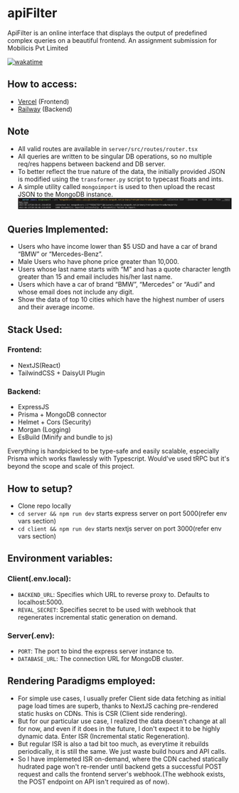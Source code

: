 # apiFilter

ApiFilter is an online interface that displays the output of predefined complex queries on a beautiful frontend. An assignment submission for Mobilicis Pvt Limited

[![wakatime](https://wakatime.com/badge/user/119cb82a-134c-4967-afd1-0a37be84ed7d/project/3ef10984-fbae-4e55-b9ef-f47a586efa3a.svg)](https://wakatime.com/badge/user/119cb82a-134c-4967-afd1-0a37be84ed7d/project/3ef10984-fbae-4e55-b9ef-f47a586efa3a)

## How to access:

- [Vercel](https://mobilicis.vercel.app/) (Frontend)
- [Railway](https://apifilter-api.up.railway.app/) (Backend)

## Note

- All valid routes are available in `server/src/routes/router.tsx`
- All queries are written to be singular DB operations, so no multiple req/res happens between backend and DB server.
- To better reflect the true nature of the data, the initially provided JSON is modified using the `transformer.py` script to typecast floats and ints.
- A simple utility called `mongoimport` is used to then upload the recast JSON to the MongoDB instance.
![mongoimport](mongo.png)

## Queries Implemented:

- Users who have income lower than $5 USD and have a car of brand “BMW” or “Mercedes-Benz”.
- Male Users who have phone price greater than 10,000.
- Users whose last name starts with “M” and has a quote character length greater than 15 and email includes his/her last name.
- Users which have a car of brand “BMW”, “Mercedes” or “Audi” and whose email does not include any digit.
- Show the data of top 10 cities which have the highest number of users and their average income.

## Stack Used:

### Frontend:

- NextJS(React)
- TailwindCSS + DaisyUI Plugin

### Backend:

- ExpressJS
- Prisma + MongoDB connector
- Helmet + Cors (Security)
- Morgan (Logging)
- EsBuild (Minify and bundle to js)

Everything is handpicked to be type-safe and easily scalable, especially Prisma which works flawlessly with Typescript. Would've used tRPC but it's beyond the scope and scale of this project.

## How to setup?

- Clone repo locally
- `cd server && npm run dev` starts express server on port 5000(refer env vars section)
- `cd client && npm run dev` starts nextjs server on port 3000(refer env vars section)

## Environment variables:

### Client(.env.local):

- `BACKEND_URL`: Specifies which URL to reverse proxy to. Defaults to localhost:5000.
- `REVAL_SECRET`: Specifies secret to be used with webhook that regenerates incremental static generation on demand.

### Server(.env):

- `PORT`: The port to bind the express server instance to.
- `DATABASE_URL`: The connection URL for MongoDB cluster.

## Rendering Paradigms employed:

- For simple use cases, I usually prefer Client side data fetching as initial page load times are superb, thanks to NextJS caching pre-rendered static husks on CDNs. This is CSR (Client side rendering).
- But for our particular use case, I realized the data doesn't change at all for now, and even if it does in the future, I don't expect it to be highly dynamic data. Enter ISR (Incremental static Regeneration).
- But regular ISR is also a tad bit too much, as everytime it rebuilds periodically, it is still the same. We just waste build hours and API calls.
- So I have implemeted ISR on-demand, where the CDN cached statically hudrated page won't re-render until backend gets a successful POST request and calls the frontend server's webhook.(The webhook exists, the POST endpoint on API isn't required as of now).